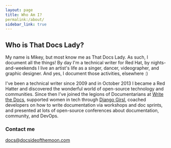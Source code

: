 ```yaml
---
layout: page
title: Who Am I?
permalink:/about/
sidebar_link: true
---
```


## Who is That Docs Lady?

My name is Mikey, but most know me as That Docs Lady. As such, I document all the things! By day I'm a technical writer for Red Hat, by nights-and-weekends I live an artist's life as a singer, dancer, videographer, and graphic designer. And yes, I document those activities, elsewhere :)

I've been a technical writer since 2009 and in October 2013 I became a Red Hatter and discovered the wonderful world of open-source technology and communities. Since then I've joined the legions of Documentarians at [Write the Docs](http://www.writethedocs.org/), supported women in tech through [Django Girsl](https://djangogirls.org/), coached developers on how to write documentation via workshops and doc sprints, and presented at lots of open-source conferences about documentation, community, and DevOps.

### Contact me

[docs@docsideofthemoon.com](mailto:docs@docsideofthemoon.com)
